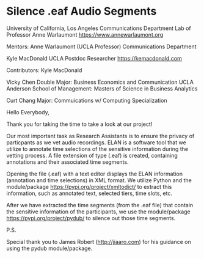 # Silence .eaf Audio Segments
University of California, Los Angeles
Communications Department
Lab of Professor Anne Warlaumont
https://www.annewarlaumont.org

Mentors:
Anne Warlaumont (UCLA Professor)
Communications Department

Kyle MacDonald
UCLA Postdoc Researcher
https://kemacdonald.com

Contributors:
Kyle MacDonald

Vicky Chen
Double Major: Business Economics and Communication
UCLA Anderson School of Management: Masters of Science in Business Analytics

Curt Chang
Major: Commuications w/ Computing Specialization



Hello Everybody,

Thank you for taking the time to take a look at our project!

Our most important task as Research Assistants is to ensure the privacy of particpants as we vet audio recordings.  ELAN is a software tool that we utilize to annotate time selections of the sensitive information during the vetting process.  A file extension of type (.eaf) is created, containing annotations and their associated time segments.  

Opening the file (.eaf) with a text editor displays the ELAN information (annotation and time selections) in XML format.  We utilize Python and the module/package https://pypi.org/project/xmltodict/ to extract this information, such as annotated text, selected tiers, time slots, etc.  

After we have extracted the time segments (from the .eaf file) that contain the sensitive information of the
participants, we use the module/package https://pypi.org/project/pydub/ to silence out those time segments.

P.S.

Special thank you to James Robert (http://jiaaro.com) for his guidance on using the pydub module/package.
